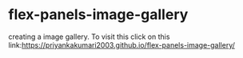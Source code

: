 # flex-panels-image-gallery
creating a image gallery. 
To visit this click on this link:https://priyankakumari2003.github.io/flex-panels-image-gallery/
